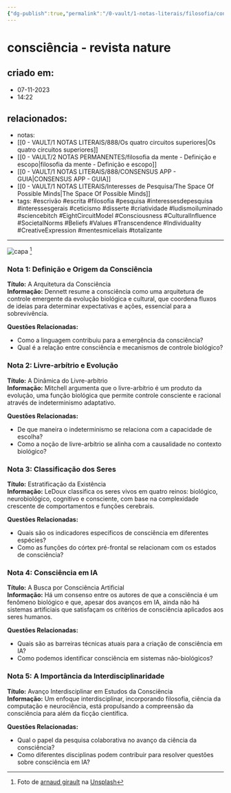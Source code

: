 ```yaml
---
{"dg-publish":true,"permalink":"/0-vault/1-notas-literais/filosofia/consciencia-revista-nature/","tags":["escrivão","escrita","filosofia","pesquisa","interessesdepesquisa","interessesgerais","ceticismo","disserte","criatividade","ludismoiluminado","sciencebitch","EightCircuitModel","Consciousness","CulturalInfluence","SocietalNorms","Beliefs","Values","Transcendence","Individuality","CreativeExpression","mentesmiceliais","totalizante"],"dgHomeLink":true,"dgShowLocalGraph":true,"dgShowFileTree":true,"dgEnableSearch":true}
---
```


# consciência - revista nature

## criado em: 
- 07-11-2023
- 14:22
## relacionados:
- notas: 
- [[0 - VAULT/1 NOTAS LITERAIS/888/Os quatro circuitos superiores\|Os quatro circuitos superiores]]
- [[0 - VAULT/2 NOTAS PERMANENTES/filosofia da mente - Definição e escopo\|filosofia da mente - Definição e escopo]]
- [[0 - VAULT/1 NOTAS LITERAIS/888/CONSENSUS APP - GUIA\|CONSENSUS APP - GUIA]]
- [[0 - VAULT/1 NOTAS LITERAIS/Interesses de Pesquisa/The Space Of Possible Minds\|The Space Of Possible Minds]]
- tags: #escrivão #escrita
#filosofia #pesquisa #interessesdepesquisa #interessesgerais #ceticismo #disserte #criatividade #ludismoiluminado #sciencebitch #EightCircuitModel #Consciousness #CulturalInfluence #SocietalNorms #Beliefs #Values #Transcendence #Individuality #CreativeExpression #mentesmiceliais #totalizante
---
![capa](https://images.unsplash.com/photo-1716881139357-ddcb2f52940c?q=80&w=2118&auto=format&fit=crop&ixlib=rb-4.0.3&ixid=M3wxMjA3fDB8MHxwaG90by1wYWdlfHx8fGVufDB8fHx8fA%3D%3D)
[^1]
### Nota 1: Definição e Origem da Consciência
**Título:** A Arquitetura da Consciência  
**Informação:** Dennett resume a consciência como uma arquitetura de controle emergente da evolução biológica e cultural, que coordena fluxos de ideias para determinar expectativas e ações, essencial para a sobrevivência.

**Questões Relacionadas:**  
- Como a linguagem contribuiu para a emergência da consciência?  
- Qual é a relação entre consciência e mecanismos de controle biológico?

### Nota 2: Livre-arbítrio e Evolução
**Título:** A Dinâmica do Livre-arbítrio  
**Informação:** Mitchell argumenta que o livre-arbítrio é um produto da evolução, uma função biológica que permite controle consciente e racional através de indeterminismo adaptativo.

**Questões Relacionadas:**  
- De que maneira o indeterminismo se relaciona com a capacidade de escolha?  
- Como a noção de livre-arbítrio se alinha com a causalidade no contexto biológico?

### Nota 3: Classificação dos Seres
**Título:** Estratificação da Existência  
**Informação:** LeDoux classifica os seres vivos em quatro reinos: biológico, neurobiológico, cognitivo e consciente, com base na complexidade crescente de comportamentos e funções cerebrais.

**Questões Relacionadas:**  
- Quais são os indicadores específicos de consciência em diferentes espécies?  
- Como as funções do córtex pré-frontal se relacionam com os estados de consciência?

### Nota 4: Consciência em IA
**Título:** A Busca por Consciência Artificial  
**Informação:** Há um consenso entre os autores de que a consciência é um fenômeno biológico e que, apesar dos avanços em IA, ainda não há sistemas artificiais que satisfaçam os critérios de consciência aplicados aos seres humanos.

**Questões Relacionadas:**  
- Quais são as barreiras técnicas atuais para a criação de consciência em IA?  
- Como podemos identificar consciência em sistemas não-biológicos?

### Nota 5: A Importância da Interdisciplinaridade
**Título:** Avanço Interdisciplinar em Estudos da Consciência  
**Informação:** Um enfoque interdisciplinar, incorporando filosofia, ciência da computação e neurociência, está propulsando a compreensão da consciência para além da ficção científica.

**Questões Relacionadas:**  
- Qual o papel da pesquisa colaborativa no avanço da ciência da consciência?  
- Como diferentes disciplinas podem contribuir para resolver questões sobre consciência em IA?
[^1]: Foto de [arnaud girault](https://unsplash.com/pt-br/@arnaudastro?utm_content=creditCopyText&utm_medium=referral&utm_source=unsplash) na [Unsplash](https://unsplash.com/pt-br/fotografias/uma-estrela-muito-grande-no-meio-do-ceu-zWOgtUIX7OE?utm_content=creditCopyText&utm_medium=referral&utm_source=unsplash)